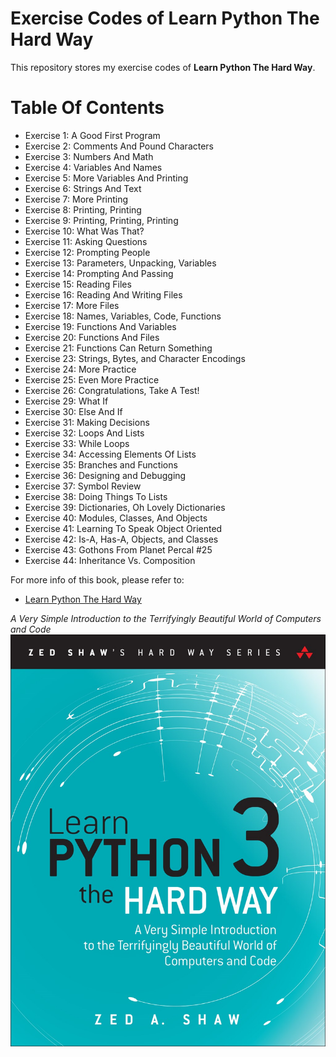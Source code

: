 # Exercise Codes of Learn Python The Hard Way
This repository stores my exercise codes of **Learn Python The Hard Way**.

# Table Of Contents
* Exercise 1: A Good First Program
* Exercise 2: Comments And Pound Characters
* Exercise 3: Numbers And Math
* Exercise 4: Variables And Names
* Exercise 5: More Variables And Printing
* Exercise 6: Strings And Text
* Exercise 7: More Printing
* Exercise 8: Printing, Printing
* Exercise 9: Printing, Printing, Printing
* Exercise 10: What Was That?
* Exercise 11: Asking Questions
* Exercise 12: Prompting People
* Exercise 13: Parameters, Unpacking, Variables
* Exercise 14: Prompting And Passing
* Exercise 15: Reading Files
* Exercise 16: Reading And Writing Files
* Exercise 17: More Files
* Exercise 18: Names, Variables, Code, Functions
* Exercise 19: Functions And Variables
* Exercise 20: Functions And Files
* Exercise 21: Functions Can Return Something
* Exercise 23: Strings, Bytes, and Character Encodings
* Exercise 24: More Practice
* Exercise 25: Even More Practice
* Exercise 26: Congratulations, Take A Test!
* Exercise 29: What If
* Exercise 30: Else And If
* Exercise 31: Making Decisions
* Exercise 32: Loops And Lists
* Exercise 33: While Loops
* Exercise 34: Accessing Elements Of Lists
* Exercise 35: Branches and Functions
* Exercise 36: Designing and Debugging
* Exercise 37: Symbol Review
* Exercise 38: Doing Things To Lists
* Exercise 39: Dictionaries, Oh Lovely Dictionaries
* Exercise 40: Modules, Classes, And Objects
* Exercise 41: Learning To Speak Object Oriented
* Exercise 42: Is-A, Has-A, Objects, and Classes
* Exercise 43: Gothons From Planet Percal #25
* Exercise 44: Inheritance Vs. Composition

For more info of this book, please refer to:
-   [Learn Python The Hard Way](https://learnpythonthehardway.org/python3/)

*A Very Simple Introduction to the Terrifyingly Beautiful World of Computers and Code*
![cover](/img/cover.jpg)
